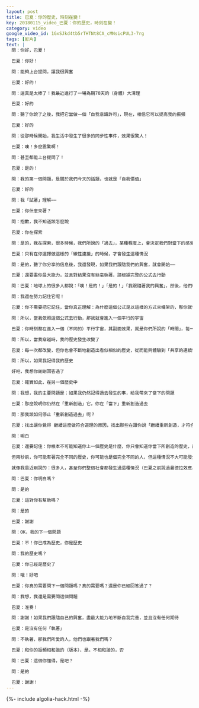 ```yaml
---
layout: post
title: 巴夏：你的歷史，時刻在變！
key: 20180115_video_巴夏：你的歷史，時刻在變！
category: video
google_video_id: 1GxSJkd4tb5rTHTNt8CA_cMNsicPUL3-7rg
tags: [影片]
text: |
  問：你好，巴夏！

  巴夏：你好！

  問：能夠上台提問，讓我很興奮

  巴夏：好的！

  問：這真是太棒了！我最近進行了一場為期70天的（身體）大清理

  巴夏：好的

  問：聽了你說了之後，我把它當做一個「自我意識許可」，現在，相信它可以提高我的振頻

  巴夏：好的

  問：從那時候開始，我生活中發生了很多的同步性事件，效果很驚人！

  巴夏：噢！多麼震驚啊！

  問：甚至都能上台提問了！

  巴夏：是的！

  問：我的第一個問題，是關於我們今天的話題，也就是「自我價值」

  巴夏：好的

  問：我「試著」理解⋯⋯

  巴夏：你什麼來著？

  問：抱歉，我不知道該怎麼說

  巴夏：你在探索

  問：是的，我在探索，很多時候，我們所說的「過去」，某種程度上，會決定我們對當下的感覺

  巴夏：只有在你選擇做這樣的「線性連接」的時候，才會發生這種情況

  問：是的，聽了你分享的信息後，我還發現，如果我們跟隨我們的興奮，就會開始⋯⋯

  巴夏：還要盡你最大能力，並且對結果沒有絲毫執著，請根據完整的公式去行動

  問：巴夏：地球上的很多人都說：「噢！是的！」「是的！」「我跟隨著我的興奮」，然後，他們轉身就把這公式其他兩個部分給忘記了

  問：我還在努力記住它呢！

  巴夏：你不需要把它記住，當你真正理解：為什麼這個公式是以這樣的方式來構架的，那你就會知道它是有道理的。因為，它只不過是對萬事萬物的運作方式的描述，僅此而已。所以，當你理解了，你就不需要記住

  問：所以，當我依照這個公式去行動，那我就會進入一個平行的宇宙

  巴夏：你時刻都在進入一個（不同的）平行宇宙，其副面效果，就是你們所說的「時間」，每一秒，你的意識都穿越過萬億次平行世界，你「穿越」的體驗，就是形成了「時間」

  問：所以，當我穿越時，我的歷史發生改變了

  巴夏：每一次都改變，但你也會不斷地創造出看似相似的歷史，從而能夠體驗到「共享的連續性」，至少大多數情況（大多數人）是這樣的，但越來越多的人變得不那麼「被卡在歷史中」，你有沒發現，地球上開始出現「不同的人記著不同的歷史」了？

  問：所以，如果我記得我的歷史

  好吧，我想你剛剛回答過了

  巴夏：確實如此，在另一個歷史中

  問：我想，我的主要問題是：如果我仍然記得過去發生的事，給我帶來了當下的問題

  巴夏：那麼說明你仍然在「重新創造」它，你在「當下」重新創造過去

  問：那我該如何停止「重新創造過去」呢？

  巴夏：找出讓你覺得 繼續這麼做符合道理的原因，找出那些在跟你說「繼續重新創造，才符合邏輯」的定義和信念，找出你接受它們的原因，將它們曝光，你會發現，你所認為的「一定要這麼做」，其實很荒唐，正如我已經解釋過的，明白嗎？

  問：明白

  巴夏：還要記住：你根本不可能知道你上一個歷史是什麼，你只會知道你當下所創造的歷史，兩秒前，你可能有著「天差地別」的歷史，但你只會記住你當下所創造的那個歷史，因為你將這個歷史往過去的時間倒推，從而使它跟今天的你相符（讓你覺得：今天的你，是這樣子才符合道理）

  但兩秒前，你可能有著完全不同的歷史，你可能也是個完全不同的人，但這種情況不大可能發生，因為你們大都遵循著「共享的集體共識協議」，但我們說的是：根據（穿越）原理，這種情況可能發生，而且確實發生過

  就像我最近剛說的：很多人，甚至你們整個社會都發生過這種情況（巴夏之前說過曼德拉效應、肯尼迪總統的去世等），不久之前，你們有一個非常不同的歷史，只不過你們不記得罷了，因為你們現在所創造的歷史，對你們來說，似乎「永遠都是這樣」，而這個就是你唯一記住的歷史

  問：巴夏：你明白嗎？

  問：是的

  巴夏：這對你有幫助嗎？

  問：是的

  巴夏：謝謝

  問：OK，我的下一個問題

  巴夏：不！你已成為歷史，你是歷史

  問：我的歷史嗎？

  巴夏：你已經是歷史了

  問：哦！好吧

  巴夏：你真的需要問下一個問題嗎？真的需要嗎？還是你已經回答過了？

  問：我想，我還是需要問這個問題

  巴夏：准奏！

  問：謝謝！如果我們跟隨自己的興奮，盡最大能力地不斷自我完善，並且沒有任何期待

  巴夏：是沒有任何「執著」

  問：不執著，那我們所愛的人，他們也跟著我們嗎？

  巴夏：和你的振頻相和諧的（版本），是。不相和諧的，否

  問：巴夏：這個你懂得，是吧？

  問：是的

  巴夏：謝謝！
---
```


{%- include algolia-hack.html -%}
